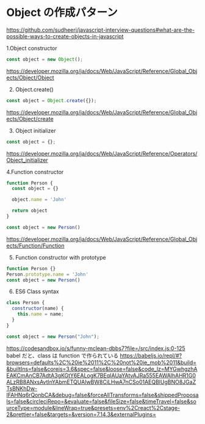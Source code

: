 # Object の作成パターン

https://github.com/sudheerj/javascript-interview-questions#what-are-the-possible-ways-to-create-objects-in-javascript

1.Object constructor

```js
const object = new Object();
```

https://developer.mozilla.org/ja/docs/Web/JavaScript/Reference/Global_Objects/Object/Object

2. Object.create()

```js
const object = Object.create({});
```

https://developer.mozilla.org/ja/docs/Web/JavaScript/Reference/Global_Objects/Object/create

3. Object initializer

```js
const object = {};
```

https://developer.mozilla.org/ja/docs/Web/JavaScript/Reference/Operators/Object_initializer

4.Function constructor

```js
function Person {
  const object = {}

  object.name = 'John'

  return object
}

const object = new Person()
```

https://developer.mozilla.org/ja/docs/Web/JavaScript/Reference/Global_Objects/Function/Function

5. Function constructor with prototype

```js
function Person {}
Person.prototype.name = 'John'
const object = new Person()
```

6. ES6 Class syntax

```js
class Person {
  constructor(name) {
    this.name = name;
  }
}

const object = new Person("John");
```

https://codesandbox.io/s/funny-mclean-dbbs7?file=/src/index.js:0-125
babel だと、class は function で作られている
https://babeljs.io/repl/#?browsers=defaults%2C%20ie%2011%2C%20not%20ie_mob%2011&build=&builtIns=false&corejs=3.6&spec=false&loose=false&code_lz=MYGwhgzhAEAKCmAnCB7AdtA3gKGtY6EALogK7BEqIAUaYAtvAJRa555EAWAlhAHR1G0ALzRB8ANxsAvtlnYAbmETQUAIwBW8CiLHwA7nCSo01AEQBlUgBNO8JGaZTsBNKhDw-IFAHNq6rQonbCA&debug=false&forceAllTransforms=false&shippedProposals=false&circleciRepo=&evaluate=false&fileSize=false&timeTravel=false&sourceType=module&lineWrap=true&presets=env%2Creact%2Cstage-2&prettier=false&targets=&version=7.14.3&externalPlugins=
